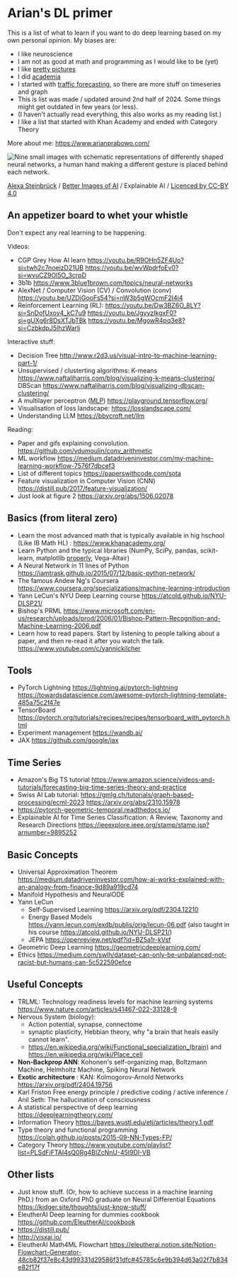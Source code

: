 # Arian's DL primer

This is a list of what to learn if you want to do deep learning based on my own personal opinion. My biases are:
* I like neuroscience
* I am not as good at math and programming as I would like to be (yet)
* I like [pretty pictures](https://betterimagesofai.org/)
* I did [academia](https://researchrepository.rmit.edu.au/esploro/outputs/9922229712001341)
* I started with [traffic forecasting](https://github.com/aprbw/traffic_prediction), so there are more stuff on timeseries and graph
* This is list was made / updated around 2nd half of 2024. Some things might get outdated in few years (or less).
* (I haven't actually read everything, this also works as my reading list.)
* I like a list that started with Khan Academy and ended with Category Theory

More about me: https://www.arianprabowo.com/

![Nine small images with schematic representations of differently shaped neural networks, a human hand making a different gesture is placed behind each network.](https://github.com/user-attachments/assets/97f9123e-f9cf-4a0e-84a8-61a3d4009fdd)

<span><a href="https://www.burg-halle.de/en/xlab">Alexa Steinbrück</a> / <a href="https://www.betterimagesofai.org">Better Images of AI</a> / Explainable AI / <a href="https://creativecommons.org/licenses/by/4.0/">Licenced by CC-BY 4.0</a></span>

## An appetizer board to whet your whistle
Don't expect any real learning to be happening.

Videos:
* CGP Grey How AI learn https://youtu.be/R9OHn5ZF4Uo?si=twh2c7noeizD21UB https://youtu.be/wvWpdrfoEv0?si=wvuCZ9Ol5O_3crpD
* 3b1b https://www.3blue1brown.com/topics/neural-networks
* AlexNet / Computer Vision (CV) / Convolution (conv) https://youtu.be/UZDiGooFs54?si=nW3b5gWOcmF2I4i4
* Reinforcement Learning (RL): https://youtu.be/Dw3BZ6O_8LY?si=SnDofUxoy4_kC7u9 https://youtu.be/JgvyzIkgxF0?si=gUXg6r8DsXTJbTBk https://youtu.be/MgowR4pq3e8?si=CzbkdpJ5IhzWarlj

Interactive stuff:
* Decision Tree http://www.r2d3.us/visual-intro-to-machine-learning-part-1/
* Unsupervised / clusterting algorithms: K-means https://www.naftaliharris.com/blog/visualizing-k-means-clustering/ DBScan https://www.naftaliharris.com/blog/visualizing-dbscan-clustering/
* A multilayer perceptron ([MLP](https://en.wikipedia.org/wiki/My_Little_Pony:_Friendship_Is_Magic)) https://playground.tensorflow.org/
* Visualisation of loss landscape: https://losslandscape.com/
* Understanding LLM https://bbycroft.net/llm

Reading:
* Paper and gifs explaining convolution. https://github.com/vdumoulin/conv_arithmetic
* ML workflow https://medium.datadriveninvestor.com/my-machine-learning-workflow-7576f7dbcef3
* List of different topics https://paperswithcode.com/sota
* Feature visualization in Computer Vision (CNN) https://distill.pub/2017/feature-visualization/
* Just look at figure 2 https://arxiv.org/abs/1506.02078

## Basics (from literal zero)
* Learn the most advanced math that is typically available in hig hschool (Like IB Math HL) : https://www.khanacademy.org/
* Learn Python and the typical libraries (NumPy, SciPy, pandas, scikit-learn, matplotlib [properly](https://matplotlib.org/matplotblog/posts/pyplot-vs-object-oriented-interface/), Vega-Altair)
* A Neural Network in 11 lines of Python https://iamtrask.github.io/2015/07/12/basic-python-network/
* The famous Andew Ng's Coursera https://www.coursera.org/specializations/machine-learning-introduction
* Yann LeCun's NYU Deep Learning course https://atcold.github.io/NYU-DLSP21/
* Bishop's PRML https://www.microsoft.com/en-us/research/uploads/prod/2006/01/Bishop-Pattern-Recognition-and-Machine-Learning-2006.pdf
* Learn how to read papers. Start by listening to people talking about a paper, and then re-read it after you watch the talk. https://www.youtube.com/c/yannickilcher

## Tools
* PyTorch Lightning https://lightning.ai/pytorch-lightning https://towardsdatascience.com/awesome-pytorch-lightning-template-485a75c2f47e
* TensorBoard https://pytorch.org/tutorials/recipes/recipes/tensorboard_with_pytorch.html
* Experiment management https://wandb.ai/
* JAX https://github.com/google/jax

## Time Series
* Amazon's Big TS tutorial https://www.amazon.science/videos-and-tutorials/forecasting-big-time-series-theory-and-practice
* Swiss AI Lab tutorial: https://gmlg.ch/tutorials/graph-based-processing/ecml-2023 https://arxiv.org/abs/2310.15978
* https://pytorch-geometric-temporal.readthedocs.io/
* Explainable AI for Time Series Classification: A Review, Taxonomy and Research Directions https://ieeexplore.ieee.org/stamp/stamp.jsp?arnumber=9895252

## Basic Concepts
* Universal Approximation Theorem https://medium.datadriveninvestor.com/how-ai-works-explained-with-an-analogy-from-finance-9d89a919cd74
* Manifold Hypothesis and NeuralODE
* Yann LeCun
	* Self-Supervised Learning https://arxiv.org/pdf/2304.12210
	* Energy Based Models https://yann.lecun.com/exdb/publis/orig/lecun-06.pdf (also taught in his course https://atcold.github.io/NYU-DLSP21/)
	* JEPA https://openreview.net/pdf?id=BZ5a1r-kVsf
* Geometric Deep Learning https://geometricdeeplearning.com/
* Ethics https://medium.com/swlh/dataset-can-only-be-unbalanced-not-racist-but-humans-can-5c522590efce

## Useful Concepts
* TRLML: Technology readiness levels for machine learning systems https://www.nature.com/articles/s41467-022-33128-9
* Nervous System (biology): 
	* Action potential, synapse, connectome
	* synaptic plasticity, Hebbian theory, why "a brain that heals easily cannot learn".
	* https://en.wikipedia.org/wiki/Functional_specialization_(brain) and https://en.wikipedia.org/wiki/Place_cell
* **Non-Backprop ANN**: Kohonen's self-organizing map, Boltzmann Machine, Helmholtz Machine, Spiking Neural Network
* **Exotic architecture** : KAN: Kolmogorov-Arnold Networks https://arxiv.org/pdf/2404.19756
* Karl Friston Free energy principle / predictive coding / active inference / Anil Seth: The hallucination of consciousness
* A statistical perspective of deep learning https://deeplearningtheory.com/
* Information Theory https://bayes.wustl.edu/etj/articles/theory.1.pdf
* Type theory and functional programming https://colah.github.io/posts/2015-09-NN-Types-FP/
* Category Theory https://www.youtube.com/playlist?list=PLSdFiFTAI4sQ0Rg4BIZcNnU-45I9DI-VB

## Other lists
* Just know stuff. (Or, how to achieve success in a machine learning PhD.) from an Oxford PhD graduate on Neural Differential Equations https://kidger.site/thoughts/just-know-stuff/
* EleutherAI Deep learning for dummies cookbook https://github.com/EleutherAI/cookbook
* https://distill.pub/
* http://visxai.io/
* EleutherAI Math4ML Flowchart https://eleutherai.notion.site/Notion-Flowchart-Generator-48cb82f37e8c43d99331d29586f31dfc#45785c6e9b394d63a02f7b834e82f17f

